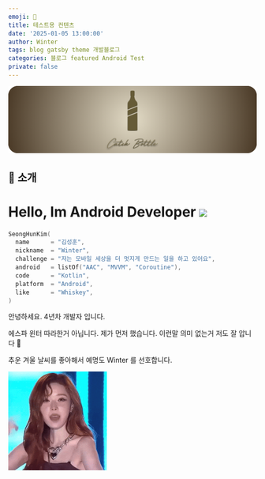 ```yaml
---
emoji: 🧢
title: 테스트용 컨텐츠
date: '2025-01-05 13:00:00'
author: Winter
tags: blog gatsby theme 개발블로그
categories: 블로그 featured Android Test
private: false
---
```


![](test-0.png)

## 👋 소개

<h1>
  Hello, Im Android Developer 
  <img src="https://emojis.slackmojis.com/emojis/images/1531849430/4246/blob-sunglasses.gif?1531849430" width="30"/>
</h1>

```kotlin
SeongHunKim(
  name      = "김성훈",
  nickname  = "Winter",
  challenge = "저는 모바일 세상을 더 멋지게 만드는 일을 하고 있어요",
  android   = listOf("AAC", "MVVM", "Coroutine"),
  code      = "Kotlin",
  platform  = "Android",
  like      = "Whiskey",
)
```

안녕하세요. 4년차 개발자 입니다.

에스파 윈터 따라한거 아닙니다. 제가 먼저 했습니다. 이런말 의미 없는거 저도 잘 압니다 🥹

추운 겨울 날씨를 좋아해서 예명도 Winter 를 선호합니다.

<img src="test-8.gif" width="200" />
